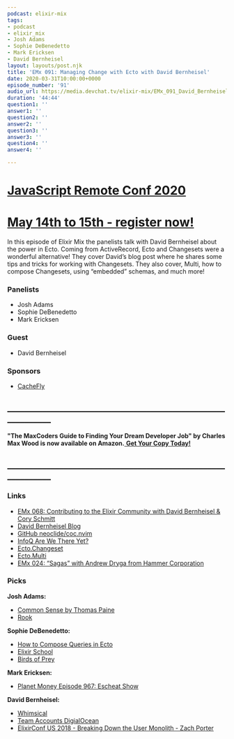 ```yaml
---
podcast: elixir-mix
tags:
- podcast
- elixir_mix
- Josh Adams
- Sophie DeBenedetto
- Mark Ericksen
- David Bernheisel
layout: layouts/post.njk
title: 'EMx 091: Managing Change with Ecto with David Bernheisel'
date: 2020-03-31T10:00:00+0000
episode_number: '91'
audio_url: https://media.devchat.tv/elixir-mix/EMx_091_David_Bernheisel.mp3
duration: '44:44'
question1: ''
answer1: ''
question2: ''
answer2: ''
question3: ''
answer3: ''
question4: ''
answer4: ''

---
```

# [JavaScript Remote Conf 2020](https://devchat.tv/conferences/javascript-remote-2020/ "JavaScript Remote Conf 2020")

# [May 14th to 15th - register now!](https://devchat.tv/conferences/javascript-remote-2020/ "JavaScript Remote Conf 2020")

In this episode of Elixir Mix the panelists talk with David Bernheisel about the power in Ecto. Coming from ActiveRecord, Ecto and Changesets were a wonderful alternative! They cover David’s blog post where he shares some tips and tricks for working with Changesets. They also cover, Multi, how to compose Changesets, using “embedded” schemas, and much more!

### **Panelists**

* Josh Adams
* Sophie DeBenedetto
* Mark Ericksen

### **Guest**

* David Bernheisel

### **Sponsors**

* [CacheFly](https://www.cachefly.com/)

## **____________________________________________________________**

**"The MaxCoders Guide to Finding Your Dream Developer Job" by Charles Max Wood is now available on Amazon.**[ **Get Your Copy Today!**](https://www.amazon.com/gp/product/B081MBL5C9/ref=as_li_ss_tl?ie=UTF8&linkCode=sl1&tag=devchattv-20&linkId=9d61363241636e2546ef46abba198746&language=en_US)

## **____________________________________________________________**

### **Links**

* [EMx 068: Contributing to the Elixir Community with David Bernheisel & Cory Schmitt](https://devchat.tv/elixir-mix/emx-068-contributing-to-the-elixir-community-with-david-bernheisel-cory-schmitt/)
* [David Bernheisel Blog](https://bernheisel.com/blog/ecto_changeset_tips/)
* [GitHub neoclide/coc.nvim](https://github.com/neoclide/coc.nvim)
* [InfoQ Are We There Yet?](https://www.infoq.com/presentations/Are-We-There-Yet-Rich-Hickey/)
* [Ecto.Changeset](https://hexdocs.pm/ecto/Ecto.Changeset.html)
* [Ecto.Multi](https://hexdocs.pm/ecto/Ecto.Multi.html)
* [EMx 024: “Sagas” with Andrew Dryga from Hammer Corporation](https://devchat.tv/elixir-mix/emx-024-sagas-with-andrew-dryga-from-hammer-corporation/)

### **Picks**

**Josh Adams:**

* [Common Sense by Thomas Paine](http://www.gutenberg.org/ebooks/147)
* [Rook](https://rook.io/)

**Sophie DeBenedetto:**

* [How to Compose Queries in Ecto](https://medium.com/flatiron-labs/how-to-compose-queries-in-ecto-b71311729dac)
* [Elixir School](https://elixirschool.com/en/)
* [Birds of Prey](https://www.rottentomatoes.com/m/birds_of_prey_2020)

**Mark Ericksen:**

* [Planet Money Episode 967: Escheat Show](https://www.npr.org/2020/01/24/799345159/episode-967-escheat-show)

**David Bernheisel:**

* [Whimsical](https://whimsical.com)
* [Team Accounts DigialOcean](http://joelcalifa.com/work/digitalocean-teams/)
* [ElixirConf US 2018 - Breaking Down the User Monolith - Zach Porter](https://elixirforum.com/t/40-elixirconf-us-2018-breaking-down-the-user-monolith-zach-porter/16709)